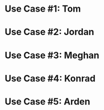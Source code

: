 # Use Case #1: Tom

# Use Case #2: Jordan

# Use Case #3: Meghan

# Use Case #4: Konrad

# Use Case #5: Arden
